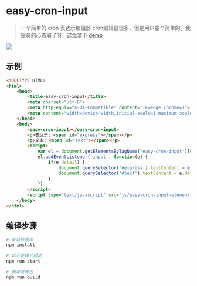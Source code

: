 # easy-cron-input

> 一个简单的 cron 表达示编辑器
> cron编辑器很多，但是用户要个简单的。我提莫的心态崩了呀，这盘拿下
[demo](https://penggy.github.io/easy-cron-input/element/index.html)

![](http://ww1.sinaimg.cn/large/79414a05gy1fnff4r0o1kj20h005lglj.jpg)

## 示例

```html
<!DOCTYPE HTML>
<html>
    <head>
        <title>easy-cron-input</title>
        <meta charset="utf-8">
        <meta http-equiv="X-UA-Compatible" content="IE=edge,chrome=1">
        <meta content="width=device-width,initial-scale=1,maximum-scale=1,user-scalable=no" name="viewport">
    </head>
    <body>     
        <easy-cron-input></easy-cron-input>
        <p>表达示: <span id="express"></span></p>
        <p>文本: <span id="text"></span></p>
        <script>
            var el = document.getElementsByTagName('easy-cron-input')[0];
            el.addEventListener('input', function(e) {
                if(e.detail) {
                    document.querySelector('#express').textContent = e.detail[0];
                    document.querySelector('#text').textContent = e.detail[1];
                }
            })
        </script>
        <script type="text/javascript" src="js/easy-cron-input-element.min.js"></script>
    </body>
</html>
```

## 编译步骤

``` bash
# 安装依赖库
npm install

# 以开发模式启动
npm run start

# 编译发布包
npm run build
```
